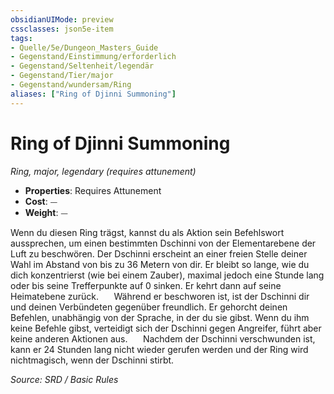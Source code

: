```yaml
---
obsidianUIMode: preview
cssclasses: json5e-item
tags:
- Quelle/5e/Dungeon_Masters_Guide
- Gegenstand/Einstimmung/erforderlich
- Gegenstand/Seltenheit/legendär
- Gegenstand/Tier/major
- Gegenstand/wundersam/Ring
aliases: ["Ring of Djinni Summoning"]
---
```

# Ring of Djinni Summoning
*Ring, major, legendary (requires attunement)*  

- **Properties**: Requires Attunement
- **Cost**: ⏤
- **Weight**: ⏤

Wenn du diesen Ring trägst, kannst du als Aktion sein Befehlswort aussprechen, um einen bestimmten Dschinni von der Elementarebene der Luft zu beschwören. Der Dschinni erscheint an einer freien Stelle deiner Wahl im Abstand von bis zu 36 Metern von dir. Er bleibt so lange, wie du dich konzentrierst (wie bei einem Zauber), maximal jedoch eine Stunde lang oder bis seine Trefferpunkte auf 0 sinken. Er kehrt dann auf seine Heimatebene zurück.
$\quad$ Während er beschworen ist, ist der Dschinni dir und deinen Verbündeten gegenüber freundlich. Er gehorcht deinen Befehlen, unabhängig von der Sprache, in der du sie gibst. Wenn du ihm keine Befehle gibst, verteidigt sich der Dschinni gegen Angreifer, führt aber keine anderen Aktionen aus.
$\quad$ Nachdem der Dschinni verschwunden ist, kann er 24 Stunden lang nicht wieder gerufen werden und der Ring wird nichtmagisch, wenn der Dschinni stirbt.

*Source: SRD / Basic Rules*